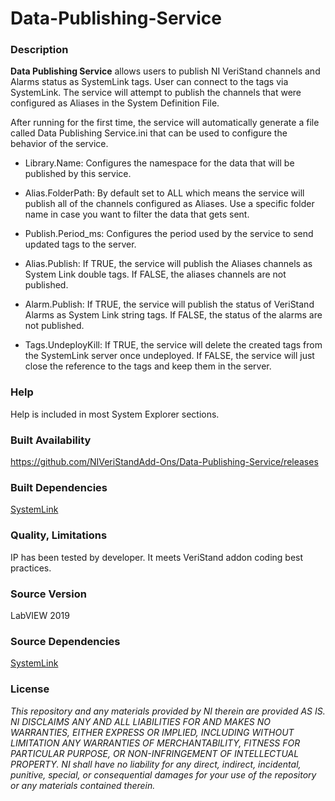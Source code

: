 Data-Publishing-Service
========================

### Description ###

**Data Publishing Service** allows users to publish NI VeriStand channels and Alarms status as SystemLink tags. User can connect to the tags via SystemLink. The service will attempt to publish the channels that were configured as Aliases in the System Definition File. 

After running for the first time, the service will automatically generate a file called Data Publishing Service.ini that can be used to configure the behavior of the service.

* Library.Name: Configures the namespace for the data that will be published by this service.

* Alias.FolderPath: By default set to ALL which means the service will publish all of the channels configured as Aliases. Use a specific folder name in case you want to filter the data that gets sent.

* Publish.Period_ms: Configures the period used by the service to send updated tags to the server.

* Alias.Publish: If TRUE, the service will publish the Aliases channels as System Link double tags. If FALSE, the aliases channels are not published. 

* Alarm.Publish: If TRUE, the service will publish the status of VeriStand Alarms as System Link string tags. If FALSE, the status of the alarms are not published. 

* Tags.UndeployKill: If TRUE, the service will delete the created tags from the SystemLink server once undeployed. If FALSE, the service will just close the reference to the tags and keep them in the server. 

### Help ###

Help is included in most System Explorer sections.

### Built Availability ###

https://github.com/NIVeriStandAdd-Ons/Data-Publishing-Service/releases 

### Built Dependencies ###

[SystemLink](http://www.ni.com/en-us/shop/electronic-test-instrumentation/application-software-for-electronic-test-and-instrumentation-category/systemlink.html)

### Quality, Limitations ###

IP has been tested by developer. It meets VeriStand addon coding best practices.

### Source Version ###

LabVIEW 2019

### Source Dependencies ###
[SystemLink](http://www.ni.com/en-us/shop/electronic-test-instrumentation/application-software-for-electronic-test-and-instrumentation-category/systemlink.html)

### License ###

*This repository and any materials provided by NI therein are provided AS IS. NI DISCLAIMS ANY AND ALL LIABILITIES FOR AND MAKES NO WARRANTIES, EITHER EXPRESS OR IMPLIED, INCLUDING WITHOUT LIMITATION ANY WARRANTIES OF MERCHANTABILITY, FITNESS FOR  PARTICULAR PURPOSE, OR NON-INFRINGEMENT OF INTELLECTUAL PROPERTY. NI shall have no liability for any direct, indirect, incidental, punitive, special, or consequential damages for your use of the repository or any materials contained therein.*